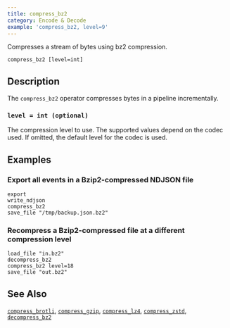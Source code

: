 ```yaml
---
title: compress_bz2
category: Encode & Decode
example: 'compress_bz2, level=9'
---
```


Compresses a stream of bytes using bz2 compression.

```tql
compress_bz2 [level=int]
```

## Description

The `compress_bz2` operator compresses bytes in a pipeline incrementally.

### `level = int (optional)`

The compression level to use. The supported values depend on the codec used. If
omitted, the default level for the codec is used.

## Examples

### Export all events in a Bzip2-compressed NDJSON file

```tql
export
write_ndjson
compress_bz2
save_file "/tmp/backup.json.bz2"
```

### Recompress a Bzip2-compressed file at a different compression level

```tql
load_file "in.bz2"
decompress_bz2
compress_bz2 level=18
save_file "out.bz2"
```

## See Also

[`compress_brotli`](/reference/operators/compress_brotli),
[`compress_gzip`](/reference/operators/compress_gzip),
[`compress_lz4`](/reference/operators/compress_lz4),
[`compress_zstd`](/reference/operators/compress_zstd),
[`decompress_bz2`](/reference/operators/decompress_bz2)
